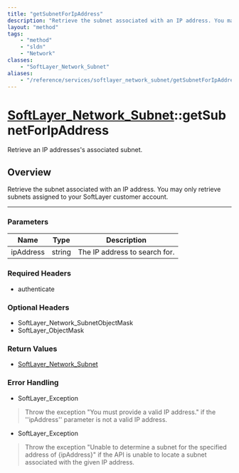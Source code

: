 ```yaml
---
title: "getSubnetForIpAddress"
description: "Retrieve the subnet associated with an IP address. You may only retrieve subnets assigned to your SoftLayer customer acc... "
layout: "method"
tags:
    - "method"
    - "sldn"
    - "Network"
classes:
    - "SoftLayer_Network_Subnet"
aliases:
    - "/reference/services/softlayer_network_subnet/getSubnetForIpAddress"
---
```

# [SoftLayer_Network_Subnet](/reference/services/SoftLayer_Network_Subnet)::getSubnetForIpAddress


Retrieve an IP addresses's associated subnet.


## Overview 
Retrieve the subnet associated with an IP address. You may only retrieve subnets assigned to your SoftLayer customer account. 

-----

### Parameters 
|Name | Type | Description |
| --- | --- | --- |
|ipAddress| string| The IP address to search for.|


### Required Headers
* authenticate


### Optional Headers
* SoftLayer_Network_SubnetObjectMask
* SoftLayer_ObjectMask

### Return Values
* <a href='/reference/datatypes/SoftLayer_Network_Subnet'>SoftLayer_Network_Subnet </a>



### Error Handling

* SoftLayer_Exception 

> Throw the exception "You must provide a valid IP address." if the ''ipAddress'' parameter is not a valid IP address. 

* SoftLayer_Exception 

> Throw the exception "Unable to determine a subnet for the specified address of {ipAddress}" if the API is unable to locate a subnet associated with the given IP address. 



